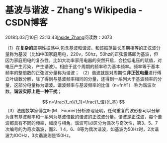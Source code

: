 
# 基波与谐波 - Zhang's Wikipedia - CSDN博客


2018年03月10日 23:13:43[Inside_Zhang](https://me.csdn.net/lanchunhui)阅读数：2073


（1）在**复杂的**周期性振荡中,包含基波和谐波。和该振荡最长周期相等的正弦波分量称为基波（比如中国家庭用电，220v，50hz，50hz的正弦震荡即为基波，但因为家庭用电的复杂性，比如大功率家用电器的突然开启，会拉低电压的赋值，对电压产生污染，产生谐波）。相应于这个周期的频率称为基本频率。频率等于基本频率的整倍数的正弦波分量称为谐波；
（2）谐波就是对周期性**非正弦电量**进行傅立叶级数分解，除了得到与基波频率相同的分量，还得到一系列大于基波频率的分量，这部分电量称为谐波。谐波频率与基波频率的比值（n=fn/f1） 称为谐波次数。**谐波实际上是一种干扰；**

$$
n=\frac{f_n}{f_1}=\frac{f_谐}{f_基}
$$
（3）法国数学家傅立叶(M．Fourier)分析原理证明，任何重复的波形都可以分解为含有基波频率和一系列为基波倍数的谐波的正弦波分量。谐波是正弦波，每个谐波都具有不同的频率，幅度与相角。谐波可以I区分为偶次与奇次性，第3、5、7次编号的为奇次谐波，而2、1 4，6、8等为偶次谐波，如基波为50Hz时，2次谐波为lOOHz，3次谐波则是150Hz。

